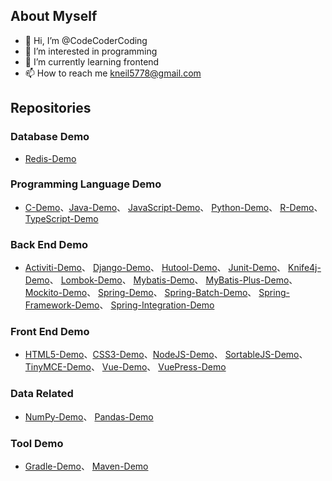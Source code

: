 ## About Myself
- 👋 Hi, I’m @CodeCoderCoding
- 👀 I’m interested in programming
- 🌱 I’m currently learning frontend
- 📫 How to reach me kneil5778@gmail.com

<!---
CodeCoderCoding/CodeCoderCoding is a ✨ special ✨ repository because its `README.md` (this file) appears on your GitHub profile.
You can click the Preview link to take a look at your changes.
--->

## Repositories

### Database Demo
- [Redis-Demo](https://github.com/CodeCoderCoding/Redis-Demo)
### Programming Language Demo
- [C-Demo](https://github.com/CodeCoderCoding/C-Demo)、[Java-Demo](https://github.com/CodeCoderCoding/Java-Demo)、 [JavaScript-Demo](https://github.com/CodeCoderCoding/JavaScript-Demo)、 [Python-Demo](https://github.com/CodeCoderCoding/Python-Demo)、 [R-Demo](https://github.com/CodeCoderCoding/R-Demo)、 [TypeScript-Demo](https://github.com/CodeCoderCoding/TypeScript-Demo)
### Back End Demo
- [Activiti-Demo](https://github.com/CodeCoderCoding/Activiti-Demo)、 [Django-Demo](https://github.com/CodeCoderCoding/Django-Demo)、 [Hutool-Demo](https://github.com/CodeCoderCoding/Hutool-Demo)、 [Junit-Demo](https://github.com/CodeCoderCoding/Junit-Demo)、 [Knife4j-Demo](https://github.com/CodeCoderCoding/Knife4j-Demo)、 [Lombok-Demo](https://github.com/CodeCoderCoding/Lombok-Demo)、 [Mybatis-Demo](https://github.com/CodeCoderCoding/Mybatis-Demo)、 [MyBatis-Plus-Demo](https://github.com/CodeCoderCoding/MyBatis-Plus-Demo)、 [Mockito-Demo](https://github.com/CodeCoderCoding/Mockito-Demo)、 [Spring-Demo](https://github.com/CodeCoderCoding/Spring-Demo)、 [Spring-Batch-Demo](https://github.com/CodeCoderCoding/Spring-Batch-Demo)、 [Spring-Framework-Demo](https://github.com/CodeCoderCoding/Spring-Framework-Demo)、 [Spring-Integration-Demo](https://github.com/CodeCoderCoding/Spring-Integration-Demo)
### Front End Demo
- [HTML5-Demo](https://github.com/CodeCoderCoding/HTML5-Demo)、[CSS3-Demo](https://github.com/CodeCoderCoding/CSS3-Demo)、[NodeJS-Demo](https://github.com/CodeCoderCoding/NodeJS-Demo)、 [SortableJS-Demo](https://github.com/CodeCoderCoding/SortableJS-Demo)、 [TinyMCE-Demo](https://github.com/CodeCoderCoding/TinyMCE-Demo)、 [Vue-Demo](https://github.com/CodeCoderCoding/Vue-Demo)、 [VuePress-Demo](https://github.com/CodeCoderCoding/VuePress-Demo)
### Data Related
- [NumPy-Demo](https://github.com/CodeCoderCoding/NumPy-Demo)、 [Pandas-Demo](https://github.com/CodeCoderCoding/Pandas-Demo)
### Tool Demo
- [Gradle-Demo](https://github.com/CodeCoderCoding/Gradle-Demo)、 [Maven-Demo](https://github.com/CodeCoderCoding/Maven-Demo)
